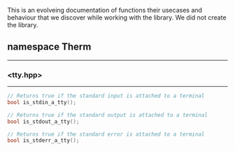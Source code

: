 
This is an evolveing documentation of functions their usecases and behaviour that we discover while working with the library.
We did not create the library.

## namespace Therm
------------------

### <tty.hpp>
-------------

```C++
// Returns true if the standard input is attached to a terminal
bool is_stdin_a_tty();

// Returns true if the standard output is attached to a terminal
bool is_stdout_a_tty();

// Returns true if the standard error is attached to a terminal
bool is_stderr_a_tty(); 
```

 